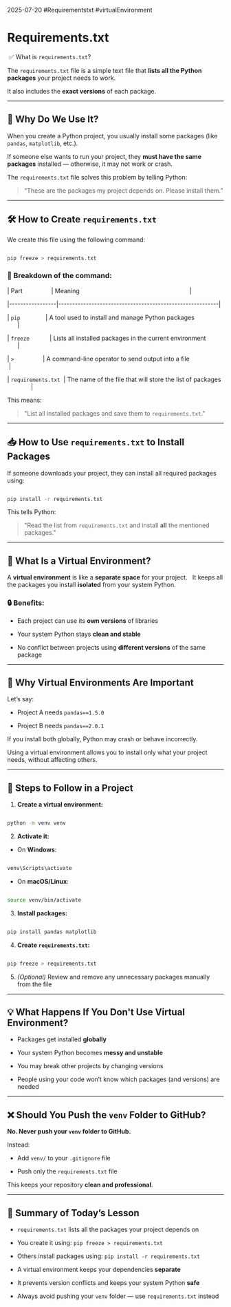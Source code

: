 2025-07-20
#Requirementstxt #virtualEnvironment
# Requirements.txt

 ✅ What is `requirements.txt`?

  The `requirements.txt` file is a simple text file that **lists all the Python packages** your project needs to work.  

It also includes the **exact versions** of each package.

---

## 🤔 Why Do We Use It?

When you create a Python project, you usually install some packages (like `pandas`, `matplotlib`, etc.).  

If someone else wants to run your project, they **must have the same packages** installed — otherwise, it may not work or crash.

The `requirements.txt` file solves this problem by telling Python:

> “These are the packages my project depends on. Please install them.”

---

## 🛠️ How to Create `requirements.txt`

We create this file using the following command:

```bash

pip freeze > requirements.txt

```

### 📌 Breakdown of the command:

  

| Part                 | Meaning                                                                 |

|-----------------|----------------------------------------------------------|

| `pip`               | A tool used to install and manage Python packages                       |

| `freeze`            | Lists all installed packages in the current environment                 |

| `>`                 | A command-line operator to send output into a file                      |

| `requirements.txt`  | The name of the file that will store the list of packages               |

This means:  

> "List all installed packages and save them to `requirements.txt`."

---
## 📥 How to Use `requirements.txt` to Install Packages

If someone downloads your project, they can install all required packages using:

```bash

pip install -r requirements.txt

```

This tells Python:

> "Read the list from `requirements.txt` and install **all** the mentioned packages."

---

## 🧪 What Is a Virtual Environment?

A **virtual environment** is like a **separate space** for your project.  
It keeps all the packages you install **isolated** from your system Python.
### 🔒 Benefits:

- Each project can use its **own versions** of libraries  

- Your system Python stays **clean and stable**  

- No conflict between projects using **different versions** of the same package  

---
## 🎯 Why Virtual Environments Are Important

Let’s say:

- Project A needs `pandas==1.5.0`  

- Project B needs `pandas==2.0.1`  

If you install both globally, Python may crash or behave incorrectly.

Using a virtual environment allows you to install only what your project needs, without affecting others.

---

## 📝 Steps to Follow in a Project

1. **Create a virtual environment:**

```bash

python -m venv venv

```

2. **Activate it:**

- On **Windows**:

```bash

venv\Scripts\activate

```

- On **macOS/Linux**:

```bash

source venv/bin/activate

```

3. **Install packages:**

```bash

pip install pandas matplotlib

```

4. **Create `requirements.txt`:**

```bash

pip freeze > requirements.txt

```

5. *(Optional)* Review and remove any unnecessary packages manually from the file

---
## 💡 What Happens If You Don't Use Virtual Environment?

- Packages get installed **globally**  

- Your system Python becomes **messy and unstable**  

- You may break other projects by changing versions  

- People using your code won’t know which packages (and versions) are needed  
 
---

## ❌ Should You Push the `venv` Folder to GitHub?

**No. Never push your `venv` folder to GitHub.**  

Instead:

- Add `venv/` to your `.gitignore` file  

- Push only the `requirements.txt` file  

This keeps your repository **clean and professional**.

---

## 🧠 Summary of Today’s Lesson

- `requirements.txt` lists all the packages your project depends on  

- You create it using: `pip freeze > requirements.txt`  

- Others install packages using: `pip install -r requirements.txt`  

- A virtual environment keeps your dependencies **separate**  

- It prevents version conflicts and keeps your system Python **safe**  

- Always avoid pushing your `venv` folder — use `requirements.txt` instead